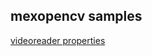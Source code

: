 ## mexopencv samples
[videoreader properties](https://github.com/kyamagu/mexopencv/blob/bfe36cd291a8fd6985a566d31f8159af5d2a8e71/src/%2Bcv/private/VideoCapture_.cpp)
